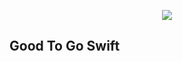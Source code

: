 <p align="center">
<img src="https://dl.dropboxusercontent.com/u/14102938/1455414504_Lighter.png">
</p>

Good To Go Swift
-----


